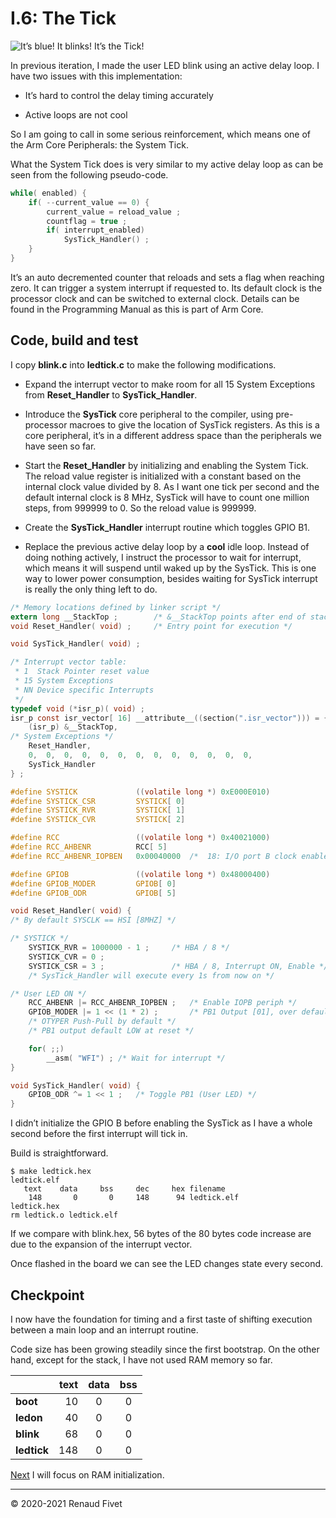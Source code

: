 # I.6: The Tick

![It’s blue! It blinks! It’s the Tick!](https://warehouse.motd.org/wp-content/uploads/2020/11/tick.png)

In previous iteration, I made the user LED blink using an active delay
loop. I have two issues with this implementation:

- It’s hard to control the delay timing accurately

- Active loops are not cool

So I am going to call in some serious reinforcement, which means one of
the Arm Core Peripherals: the System Tick.

What the System Tick does is very similar to my active delay loop as
can be seen from the following pseudo-code.

```c
while( enabled) {
    if( --current_value == 0) {
        current_value = reload_value ;
        countflag = true ;
        if( interrupt_enabled)
            SysTick_Handler() ;
    }
}
```

It’s an auto decremented counter that reloads and sets a flag when
reaching zero. It can trigger a system interrupt if requested to. Its
default clock is the processor clock and can be switched to external
clock. Details can be found in the Programming Manual as this is part of
Arm Core.

## Code, build and test

I copy **blink.c** into **ledtick.c** to make the following
modifications.

- Expand the interrupt vector to make room for all 15 System Exceptions
from **Reset_Handler** to **SysTick_Handler**.

- Introduce the **SysTick** core peripheral to the compiler, using
pre-processor macroes to give the location of SysTick registers. As this
is a core peripheral, it’s in a different address space than the
peripherals we have seen so far.

- Start the **Reset_Handler** by initializing and enabling the System
Tick. The reload value register is initialized with a constant based on
the internal clock value divided by 8. As I want one tick per second and
the default internal clock is 8 MHz, SysTick will have to count one
million steps, from 999999 to 0. So the reload value is 999999.

- Create the **SysTick_Handler** interrupt routine which toggles GPIO
B1.

- Replace the previous active delay loop by a **cool** idle loop.
Instead of doing nothing actively, I instruct the processor to wait for
interrupt, which means it will suspend until waked up by the SysTick.
This is one way to lower power consumption, besides waiting for SysTick
interrupt is really the only thing left to do.

```c
/* Memory locations defined by linker script */
extern long __StackTop ;        /* &__StackTop points after end of stack */
void Reset_Handler( void) ;     /* Entry point for execution */

void SysTick_Handler( void) ;

/* Interrupt vector table:
 * 1  Stack Pointer reset value
 * 15 System Exceptions
 * NN Device specific Interrupts
 */
typedef void (*isr_p)( void) ;
isr_p const isr_vector[ 16] __attribute__((section(".isr_vector"))) = {
    (isr_p) &__StackTop,
/* System Exceptions */
    Reset_Handler,
    0,  0,  0,  0,  0,  0,  0,  0,  0,  0,  0,  0,  0,
    SysTick_Handler
} ;

#define SYSTICK             ((volatile long *) 0xE000E010)
#define SYSTICK_CSR         SYSTICK[ 0]
#define SYSTICK_RVR         SYSTICK[ 1]
#define SYSTICK_CVR         SYSTICK[ 2]

#define RCC                 ((volatile long *) 0x40021000)
#define RCC_AHBENR          RCC[ 5]
#define RCC_AHBENR_IOPBEN   0x00040000  /*  18: I/O port B clock enable */

#define GPIOB               ((volatile long *) 0x48000400)
#define GPIOB_MODER         GPIOB[ 0]
#define GPIOB_ODR           GPIOB[ 5]

void Reset_Handler( void) {
/* By default SYSCLK == HSI [8MHZ] */

/* SYSTICK */
    SYSTICK_RVR = 1000000 - 1 ;     /* HBA / 8 */
    SYSTICK_CVR = 0 ;
    SYSTICK_CSR = 3 ;               /* HBA / 8, Interrupt ON, Enable */
    /* SysTick_Handler will execute every 1s from now on */

/* User LED ON */
    RCC_AHBENR |= RCC_AHBENR_IOPBEN ;   /* Enable IOPB periph */
    GPIOB_MODER |= 1 << (1 * 2) ;       /* PB1 Output [01], over default 00 */
    /* OTYPER Push-Pull by default */
    /* PB1 output default LOW at reset */

    for( ;;)
        __asm( "WFI") ; /* Wait for interrupt */
}

void SysTick_Handler( void) {
    GPIOB_ODR ^= 1 << 1 ;   /* Toggle PB1 (User LED) */
}
```

I didn’t initialize the GPIO B before enabling the SysTick as I have a
whole second before the first interrupt will tick in.

Build is straightforward.

```
$ make ledtick.hex
ledtick.elf
   text    data     bss     dec     hex filename
    148       0       0     148      94 ledtick.elf
ledtick.hex
rm ledtick.o ledtick.elf
```

If we compare with blink.hex, 56 bytes of the 80 bytes code increase are
due to the expansion of the interrupt vector.

Once flashed in the board we can see the LED changes state every second.

## Checkpoint

I now have the foundation for timing and a first taste of shifting
execution between a main loop and an interrupt routine.

Code size has been growing steadily since the first bootstrap. On the
other hand, except for the stack, I have not used RAM memory so far.

|            | text | data  | bss   |
|------------|-----:|:-----:|:-----:|
|**boot**    | 10	| 0		| 0     |
|**ledon**   | 40	| 0		| 0     |
|**blink**   | 68	| 0		| 0     |
|**ledtick** | 148	| 0		| 0     |

[Next](https://warehouse.motd.org/?page_id=273) I will focus on RAM
initialization.

___
© 2020-2021 Renaud Fivet
